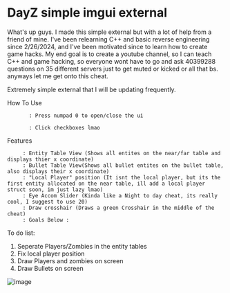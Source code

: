 # DayZ simple imgui external
What's up guys. I made this simple external but with a lot of help from a friend of mine. I've been relearning C++ and basic reverse engineering since 2/26/2024, and I've been motivated since to learn how to create game hacks. My end goal is to create a youtube channel, so I can teach C++ and game hacking, so everyone wont have to go and ask 40399288 questions on 35 different servers just to get muted or kicked or all that bs. anyways let me get onto this cheat.

Extremely simple external that I will be updating frequently. 


How To Use

           : Press numpad 0 to open/close the ui

           : Click checkboxes lmao

Features     
  
         : Entity Table View (Shows all entites on the near/far table and displays thier x coordinate)
         : Bullet Table View(Shows all bullet entites on the bullet table, also displays their x coordinate)
         : "Local Player" position (It isnt the local player, but its the first entity allocated on the near table, ill add a local player struct soon, im just lazy lmao)
         : Eye Accom Slider (Kinda like a Night to day cheat, its really cool, I suggest to use 20)
         : Draw crosshair (Draws a green Crosshair in the middle of the cheat)
         : Goals Below : 
To do list:
1. Seperate Players/Zombies in the entity tables 
2. Fix local player position
4. Draw Players and zombies on screen
5. Draw Bullets on screen

![image](https://github.com/PointerToObject/DayZExternal_Imgui/assets/164882065/212f2a3c-68bb-4da4-b816-283a5806e40d)
